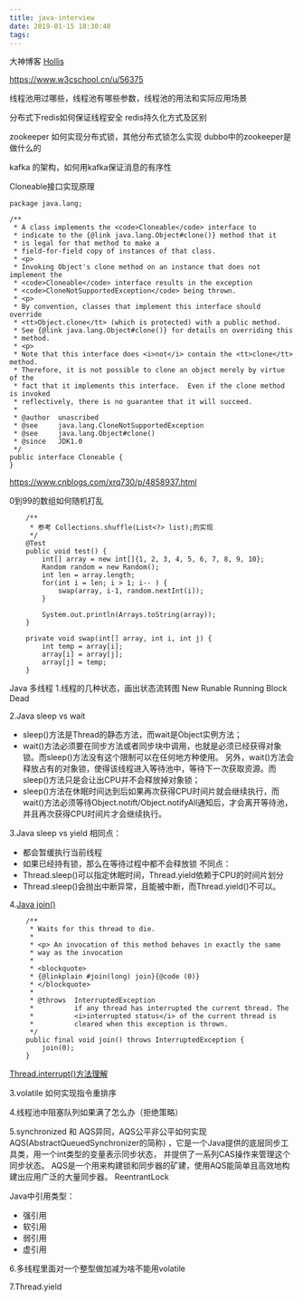 ```yaml
---
title: java-interview
date: 2019-01-15 18:30:48
tags:
---
```

大神博客
[Hollis](https://www.hollischuang.com/list)


https://www.w3cschool.cn/u/56375

线程池用过哪些，线程池有哪些参数，线程池的用法和实际应用场景

分布式下redis如何保证线程安全
redis持久化方式及区别

zookeeper 如何实现分布式锁，其他分布式锁怎么实现
dubbo中的zookeeper是做什么的

kafka 的架构，如何用kafka保证消息的有序性


Cloneable接口实现原理


```text
package java.lang;

/**
 * A class implements the <code>Cloneable</code> interface to
 * indicate to the {@link java.lang.Object#clone()} method that it
 * is legal for that method to make a
 * field-for-field copy of instances of that class.
 * <p>
 * Invoking Object's clone method on an instance that does not implement the
 * <code>Cloneable</code> interface results in the exception
 * <code>CloneNotSupportedException</code> being thrown.
 * <p>
 * By convention, classes that implement this interface should override
 * <tt>Object.clone</tt> (which is protected) with a public method.
 * See {@link java.lang.Object#clone()} for details on overriding this
 * method.
 * <p>
 * Note that this interface does <i>not</i> contain the <tt>clone</tt> method.
 * Therefore, it is not possible to clone an object merely by virtue of the
 * fact that it implements this interface.  Even if the clone method is invoked
 * reflectively, there is no guarantee that it will succeed.
 *
 * @author  unascribed
 * @see     java.lang.CloneNotSupportedException
 * @see     java.lang.Object#clone()
 * @since   JDK1.0
 */
public interface Cloneable {
}
```
https://www.cnblogs.com/xrq730/p/4858937.html


0到99的数组如何随机打乱
```text
	/**
     * 参考 Collections.shuffle(List<?> list);的实现
     */
    @Test
    public void test() {
        int[] array = new int[]{1, 2, 3, 4, 5, 6, 7, 8, 9, 10};
        Random random = new Random();
        int len = array.length;
        for(int i = len; i > 1; i-- ) {
            swap(array, i-1, random.nextInt(i));
        }

        System.out.println(Arrays.toString(array));
    }

    private void swap(int[] array, int i, int j) {
        int temp = array[i];
        array[i] = array[j];
        array[j] = temp;
    }

```

Java 多线程
1.线程的几种状态，画出状态流转图
New
Runable
Running
Block
Dead

2.Java sleep vs wait 
- sleep()方法是Thread的静态方法，而wait是Object实例方法；
- wait()方法必须要在同步方法或者同步块中调用，也就是必须已经获得对象锁。而sleep()方法没有这个限制可以在任何地方种使用。
另外，wait()方法会释放占有的对象锁，使得该线程进入等待池中，等待下一次获取资源。而sleep()方法只是会让出CPU并不会释放掉对象锁；
- sleep()方法在休眠时间达到后如果再次获得CPU时间片就会继续执行，而wait()方法必须等待Object.notift/Object.notifyAll通知后，才会离开等待池，
并且再次获得CPU时间片才会继续执行。

3.Java sleep vs yield
相同点：
- 都会暂缓执行当前线程
- 如果已经持有锁，那么在等待过程中都不会释放锁
不同点：
- Thread.sleep()可以指定休眠时间，Thread.yield依赖于CPU的时间片划分
- Thread.sleep()会抛出中断异常，且能被中断，而Thread.yield()不可以。

4.[Java join()](https://github.com/geekymv/netty-sample/blob/master/netty-sample-01-helloworld/src/main/java/com/geekymv/netty/sample/concurrent/multithread/JoinTest.java)
```text
    /**
     * Waits for this thread to die.
     *
     * <p> An invocation of this method behaves in exactly the same
     * way as the invocation
     *
     * <blockquote>
     * {@linkplain #join(long) join}{@code (0)}
     * </blockquote>
     *
     * @throws  InterruptedException
     *          if any thread has interrupted the current thread. The
     *          <i>interrupted status</i> of the current thread is
     *          cleared when this exception is thrown.
     */
    public final void join() throws InterruptedException {
        join(0);
    }
```
[Thread.interrupt()方法理解](https://blog.csdn.net/tianyuxingxuan/article/details/76222935)

3.volatile 如何实现指令重排序

4.线程池中阻塞队列如果满了怎么办（拒绝策略）




5.synchronized 和 AQS异同，AQS公平非公平如何实现
AQS(AbstractQueuedSynchronizer的简称) ，它是一个Java提供的底层同步工具类，用一个int类型的变量表示同步状态，
并提供了一系列CAS操作来管理这个同步状态。
AQS是一个用来构建锁和同步器的矿建，使用AQS能简单且高效地构建出应用广泛的大量同步器。
ReentrantLock 





Java中引用类型：
- 强引用
- 软引用
- 弱引用
- 虚引用












































6.多线程里面对一个整型做加减为啥不能用volatile

7.Thread.yield








































